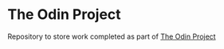 # The Odin Project

Repository to store work completed as part of [The Odin Project](https://www.theodinproject.com/)
